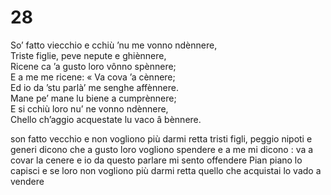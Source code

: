 # 28  
  
So’ fatto viecchio e cchiù ’nu me vonno ndènnere,  
Triste figlie, peve nepute e ghiènnere,  
Ricene ca ’a gusto loro vônno spènnere;  
E a me me ricene: « Va cova ’a cènnere;  
Ed io da ’stu parlà’ me senghe affènnere.  
Mane pe’ mane lu biene a cumprènnere;  
E si cchiù loro nu’ ne vonno ndènnere,  
Chello ch’aggio acquestate lu vaco â bènnere.

son fatto vecchio e non vogliono più darmi retta
tristi figli, peggio nipoti e generi
dicono che a gusto loro vogliono spendere
e a me mi dicono : va a covar la cenere
e io da questo parlare mi sento offendere
Pian piano lo capisci
e se loro non vogliono più darmi retta
quello che acquistai lo vado a vendere
